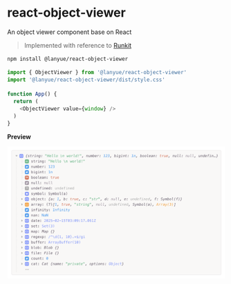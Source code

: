 # react-object-viewer

An object viewer component base on React

> Implemented with reference to [Runkit](https://runkit.com)

```sh
npm install @lanyue/react-object-viewer
```

```js
import { ObjectViewer } from '@lanyue/react-object-viewer'
import '@lanyue/react-object-viewer/dist/style.css'

function App() {
  return (
    <ObjectViewer value={window} />
  )
}
```

**Preview**

![preview](./preview.png)
